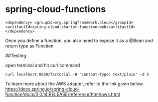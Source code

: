 # spring-cloud-functions

``
<dependency>
	<groupId>org.springframework.cloud</groupId>
	<artifactId>spring-cloud-starter-function-web</artifactId>
</dependency>
``


Once you define a function, you also need to expose it as a @Bean and return type as Function


##Testing

open terminal and hit curl command

``
curl localhost:8080/factorial -H "content-Type: text/plain" -d 5
``


To learn more about the AWS adapter, refer to the link given below.
https://docs.spring.io/spring-cloud-function/docs/3.0.14.RELEASE/reference/html/aws.html
